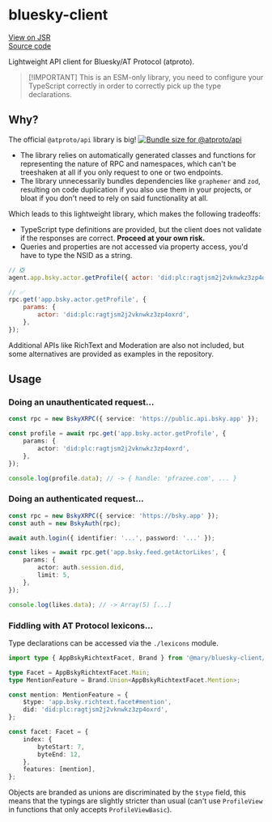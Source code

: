 # bluesky-client

[View on JSR](https://jsr.io/@mary/bluesky-client)\
[Source code](https://codeberg.org/mary-ext/pkg-bluesky-client)

Lightweight API client for Bluesky/AT Protocol (atproto).

> [!IMPORTANT] This is an ESM-only library, you need to configure your TypeScript correctly in order to
> correctly pick up the type declarations.

## Why?

The official `@atproto/api` library is big!
<a href="https://pkg-size.dev/@atproto/api"><img src="https://pkg-size.dev/badge/bundle/461666" title="Bundle size for @atproto/api"></a>

- The library relies on automatically generated classes and functions for representing the nature of RPC and
  namespaces, which can't be treeshaken at all if you only request to one or two endpoints.
- The library unnecessarily bundles dependencies like `graphemer` and `zod`, resulting on code duplication if
  you also use them in your projects, or bloat if you don't need to rely on said functionality at all.

Which leads to this lightweight library, which makes the following tradeoffs:

- TypeScript type definitions are provided, but the client does not validate if the responses are correct.
  **Proceed at your own risk.**
- Queries and properties are not accessed via property access, you'd have to type the NSID as a string.

```js
// ❎️
agent.app.bsky.actor.getProfile({ actor: 'did:plc:ragtjsm2j2vknwkz3zp4oxrd' });

// ✅️
rpc.get('app.bsky.actor.getProfile', {
	params: {
		actor: 'did:plc:ragtjsm2j2vknwkz3zp4oxrd',
	},
});
```

Additional APIs like RichText and Moderation are also not included, but some alternatives are provided as
examples in the repository.

## Usage

### Doing an unauthenticated request...

```ts
const rpc = new BskyXRPC({ service: 'https://public.api.bsky.app' });

const profile = await rpc.get('app.bsky.actor.getProfile', {
	params: {
		actor: 'did:plc:ragtjsm2j2vknwkz3zp4oxrd',
	},
});

console.log(profile.data); // -> { handle: 'pfrazee.com', ... }
```

### Doing an authenticated request...

```ts
const rpc = new BskyXRPC({ service: 'https://bsky.app' });
const auth = new BskyAuth(rpc);

await auth.login({ identifier: '...', password: '...' });

const likes = await rpc.get('app.bsky.feed.getActorLikes', {
	params: {
		actor: auth.session.did,
		limit: 5,
	},
});

console.log(likes.data); // -> Array(5) [...]
```

### Fiddling with AT Protocol lexicons...

Type declarations can be accessed via the `./lexicons` module.

```ts
import type { AppBskyRichtextFacet, Brand } from '@mary/bluesky-client/lexicons';

type Facet = AppBskyRichtextFacet.Main;
type MentionFeature = Brand.Union<AppBskyRichtextFacet.Mention>;

const mention: MentionFeature = {
	$type: 'app.bsky.richtext.facet#mention',
	did: 'did:plc:ragtjsm2j2vknwkz3zp4oxrd',
};

const facet: Facet = {
	index: {
		byteStart: 7,
		byteEnd: 12,
	},
	features: [mention],
};
```

Objects are branded as unions are discriminated by the `$type` field, this means that the typings are slightly
stricter than usual (can't use `ProfileView` in functions that only accepts `ProfileViewBasic`).
